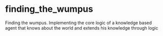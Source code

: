 # finding_the_wumpus
Finding the wumpus. Implementing the core logic of a knowledge based agent that knows about the world and extends his knowledge through logic
